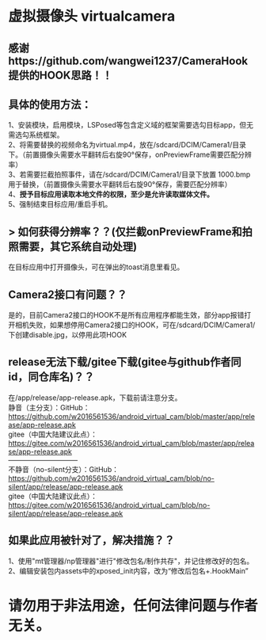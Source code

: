 # 虚拟摄像头 virtualcamera
## 感谢https://github.com/wangwei1237/CameraHook 提供的HOOK思路！！  

## 具体的使用方法：  
1、安装模块，启用模块，LSPosed等包含定义域的框架需要选勾目标app，但无需选勾系统框架。  
2、将需要替换的视频命名为virtual.mp4，放在/sdcard/DCIM/Camera1/目录下。（前置摄像头需要水平翻转后右旋90°保存，onPreviewFrame需要匹配分辨率）  
3、若需要拦截拍照事件，请在/sdcard/DCIM/Camera1/目录下放置 1000.bmp 用于替换，（前置摄像头需要水平翻转后右旋90°保存，需要匹配分辨率）  
4、**授予目标应用读取本地文件的权限，至少是允许读取媒体文件。**  
5、强制结束目标应用/重启手机。  

## > 如何获得分辨率？？(仅拦截onPreviewFrame和拍照需要，其它系统自动处理)  
在目标应用中打开摄像头，可在弹出的toast消息里看见。  

## Camera2接口有问题？？  
是的，目前Camera2接口的HOOK不是所有应用程序都能生效，部分app报错打开相机失败，如果想停用Camera2接口的HOOK，可在/sdcard/DCIM/Camera1/下创建disable.jpg，以停用此项HOOK  

## release无法下载/gitee下载(gitee与github作者同id，同仓库名)？？  
在/app/release/app-release.apk，下载前请注意分支。  
静音（主分支）：GitHub： https://github.com/w2016561536/android_virtual_cam/blob/master/app/release/app-release.apk  
gitee（中国大陆建议此点）： https://gitee.com/w2016561536/android_virtual_cam/blob/master/app/release/app-release.apk  
——————————  
不静音（no-silent分支）：GitHub： https://github.com/w2016561536/android_virtual_cam/blob/no-silent/app/release/app-release.apk   
gitee（中国大陆建议此点）： https://gitee.com/w2016561536/android_virtual_cam/blob/no-silent/app/release/app-release.apk  

## 如果此应用被针对了，解决措施？？
1、使用"mt管理器/np管理器"进行"修改包名/制作共存"，并记住修改好的包名。  
2、编辑安装包内assets中的xposed_init内容，改为“修改后包名+.HookMain”

# 请勿用于非法用途，任何法律问题与作者无关。  
